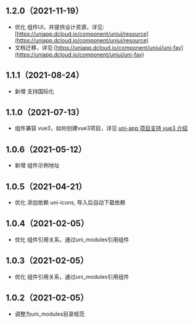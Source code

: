 ## 1.2.0（2021-11-19）

- 优化
  组件UI，并提供设计资源，详见:[https://uniapp.dcloud.io/component/uniui/resource](https://uniapp.dcloud.io/component/uniui/resource)
- 文档迁移，详见:[https://uniapp.dcloud.io/component/uniui/uni-fav](https://uniapp.dcloud.io/component/uniui/uni-fav)

## 1.1.1（2021-08-24）

- 新增 支持国际化

## 1.1.0（2021-07-13）

- 组件兼容 vue3，如何创建vue3项目，详见 [uni-app 项目支持 vue3 介绍](https://ask.dcloud.net.cn/article/37834)

## 1.0.6（2021-05-12）

- 新增 组件示例地址

## 1.0.5（2021-04-21）

- 优化 添加依赖 uni-icons, 导入后自动下载依赖

## 1.0.4（2021-02-05）

- 优化 组件引用关系，通过uni_modules引用组件

## 1.0.3（2021-02-05）

- 优化 组件引用关系，通过uni_modules引用组件

## 1.0.2（2021-02-05）

- 调整为uni_modules目录规范
